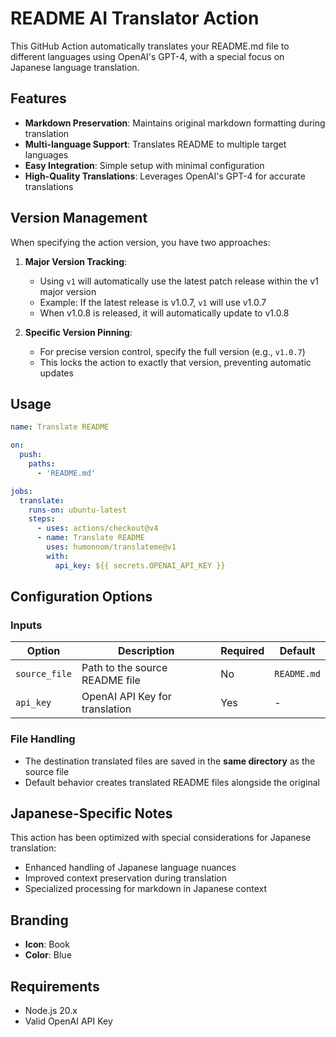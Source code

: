 # README AI Translator Action

This GitHub Action automatically translates your README.md file to different languages using OpenAI's GPT-4, with a special focus on Japanese language translation.

## Features

- **Markdown Preservation**: Maintains original markdown formatting during translation
- **Multi-language Support**: Translates README to multiple target languages
- **Easy Integration**: Simple setup with minimal configuration
- **High-Quality Translations**: Leverages OpenAI's GPT-4 for accurate translations

## Version Management

When specifying the action version, you have two approaches:

1. **Major Version Tracking**: 
   - Using `v1` will automatically use the latest patch release within the v1 major version
   - Example: If the latest release is v1.0.7, `v1` will use v1.0.7
   - When v1.0.8 is released, it will automatically update to v1.0.8

2. **Specific Version Pinning**:
   - For precise version control, specify the full version (e.g., `v1.0.7`)
   - This locks the action to exactly that version, preventing automatic updates

## Usage

```yaml
name: Translate README

on:
  push:
    paths:
      - 'README.md'

jobs:
  translate:
    runs-on: ubuntu-latest
    steps:
      - uses: actions/checkout@v4
      - name: Translate README
        uses: humonnom/translateme@v1
        with:
          api_key: ${{ secrets.OPENAI_API_KEY }}
```

## Configuration Options

### Inputs

| Option | Description | Required | Default |
|--------|-------------|----------|---------|
| `source_file` | Path to the source README file | No | `README.md` |
| `api_key` | OpenAI API Key for translation | Yes | - |

### File Handling

- The destination translated files are saved in the **same directory** as the source file
- Default behavior creates translated README files alongside the original

## Japanese-Specific Notes

This action has been optimized with special considerations for Japanese translation:
- Enhanced handling of Japanese language nuances
- Improved context preservation during translation
- Specialized processing for markdown in Japanese context

## Branding

- **Icon**: Book
- **Color**: Blue

## Requirements

- Node.js 20.x
- Valid OpenAI API Key

<!--

## License

-->
